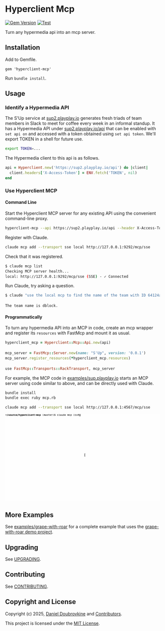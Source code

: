 # Hyperclient Mcp

[![Gem Version](https://badge.fury.io/rb/hyperclient-mcp.svg)](https://badge.fury.io/rb/hyperclient-mcp)
[![Test](https://github.com/dblock/hyperclient-mcp/actions/workflows/test.yml/badge.svg?branch=master)](https://github.com/dblock/hyperclient-mcp/actions/workflows/test.yml)

Turn any hypermedia api into an mcp server.

## Installation

Add to Gemfile.

```
gem 'hyperclient-mcp'
```

Run `bundle install`.

## Usage

### Identify a Hypermedia API

The S'Up service at [sup2.playplay.io](https://sup2.playplay.io) generates fresh triads of team members in Slack to meet for coffee every week in an informal standup. It has a Hypermedia API under [sup2.playplay.io/api](https://sup2.playplay.io/api) that can be enabled with `set api on` and accessed with a token obtained using `set api token`. We'll export TOKEN in a shell for future use.

```bash
export TOKEN=...
```

The Hypermedia client to this api is as follows.

```ruby
api = Hyperclient.new('https://sup2.playplay.io/api') do |client|
  client.headers['X-Access-Token'] = ENV.fetch('TOKEN', nil)
end
```

### Use Hyperclient MCP

#### Command Line

Start the Hyperclient MCP server for any existing API using the convenient command-line proxy.

```bash
hyperclient-mcp --api https://sup2.playplay.io/api --header X-Access-Token=$TOKEN start
```

Register with Claude.

```bash
claude mcp add --transport sse local http://127.0.0.1:9292/mcp/sse
```

Check that it was registered.

```bash
$ claude mcp list
Checking MCP server health...
local: http://127.0.0.1:9292/mcp/sse (SSE) - ✓ Connected
```

Run Claude, try asking a question.

```bash
$ claude "use the local mcp to find the name of the team with ID 64124ac95d758400015faecf"

The team name is dblock.
```

#### Programmatically

To turn any hypermedia API into an MCP in code, create an mcp wrapper and register its `resources` with FastMcp and mount it as usual.

```ruby
hyperclient_mcp = Hyperclient::Mcp::Api.new(api)

mcp_server = FastMcp::Server.new(name: "S'Up", version: '0.0.1')
mcp_server.register_resources(*hyperclient_mcp.resources)

use FastMcp::Transports::RackTransport, mcp_server
```

For example, the MCP code in [examples/sup.playplay.io](examples/sup.playplay.io/) starts an MCP server using code similar to above, and can be directly used with Claude.

```bash
bundle install
bundle exec ruby mcp.rb
```

```bash
claude mcp add --transport sse local http://127.0.0.1:4567/mcp/sse
```

![](examples/sup.playplay.io/mcp.gif)

## More Examples

See [examples/grape-with-roar](examples/grape-with-roar/) for a complete example that uses the [grape-with-roar demo project](https://github.com/ruby-grape/grape-with-roar).

## Upgrading

See [UPGRADING](UPGRADING.md).

## Contributing

See [CONTRIBUTING](CONTRIBUTING.md).

## Copyright and License

Copyright (c) 2025, [Daniel Doubrovkine](https://twitter.com/dblockdotorg) and [Contributors](CHANGELOG.md).

This project is licensed under the [MIT License](LICENSE.md).
